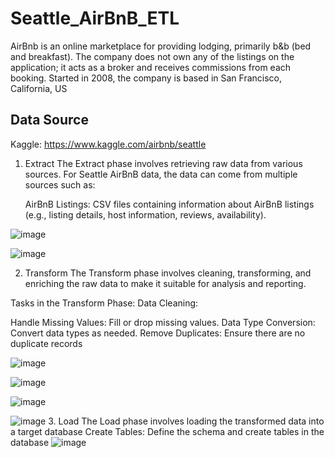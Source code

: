 # Seattle_AirBnB_ETL
AirBnb is an online marketplace for providing lodging, primarily b&amp;b (bed and breakfast). The company does not own any of the listings on the application; it acts as a broker and receives commissions from each booking. Started in 2008, the company is based in San Francisco, California, US

## Data Source
Kaggle: https://www.kaggle.com/airbnb/seattle

1. Extract
The Extract phase involves retrieving raw data from various sources. For Seattle AirBnB data, the data can come from multiple sources such as:

     AirBnB Listings: CSV files containing information about AirBnB listings (e.g., listing details, host information, reviews, availability).
   
![image](https://github.com/user-attachments/assets/ce32c782-fce1-48f8-963a-dfdd02dc068a)

![image](https://github.com/user-attachments/assets/99abbadd-1498-4078-9750-3ecce0ee37fb)


2. Transform
The Transform phase involves cleaning, transforming, and enriching the raw data to make it suitable for analysis and reporting.

Tasks in the Transform Phase:
Data Cleaning:

Handle Missing Values: Fill or drop missing values.
Data Type Conversion: Convert data types as needed.
Remove Duplicates: Ensure there are no duplicate records

![image](https://github.com/user-attachments/assets/126f4bd0-53d2-4a58-b611-31ff6282de68)


![image](https://github.com/user-attachments/assets/6119095e-4cf4-4ce2-9b4c-cef0eaa3b7e2)

![image](https://github.com/user-attachments/assets/9961af47-cd06-46f4-9198-36c4b2784f4a)

![image](https://github.com/user-attachments/assets/d3f611c6-c581-44b0-93e2-e1705048dce4)
3. Load
The Load phase involves loading the transformed data into a target database 
Create Tables: Define the schema and create tables in the database
![image](https://github.com/user-attachments/assets/9dd08ab2-2595-477a-9d39-05666820e18a)












